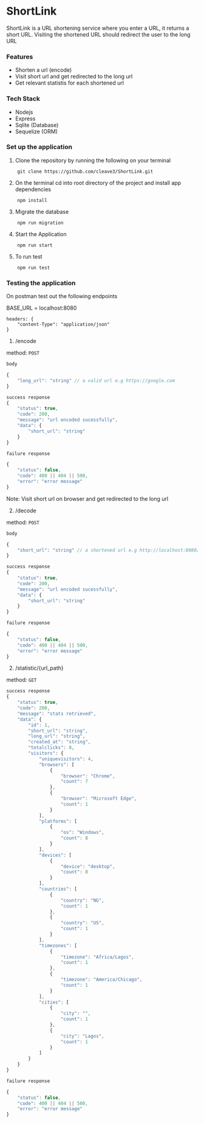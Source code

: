 # ShortLink

ShortLink is a URL shortening service where you enter a URL, it returns a short URL. Visiting the shortened URL should redirect the user to the long URL

### Features

- Shorten a url (encode)
- Visit short url and get redirected to the long url
- Get relevant statistis for each shortened url

### Tech Stack

- Nodejs
- Express
- Sqlite (Database)
- Sequelize (ORM)

### Set up the application

1.  Clone the repository by running the following on your terminal

```
    git clone https://github.com/cleave3/ShortLink.git
```

2.  On the terminal cd into root directory of the project and install app dependencies

```
    npm install
```

3. Migrate the database

```
    npm run migration
```

4.  Start the Application

```
    npm run start
```

5.  To run test

```
    npm run test
```

### Testing the application

On postman test out the following endpoints

BASE_URL = localhost:8080

```
headers: {
    "content-Type": "application/json"
}

```

1. /encode

method: `POST`

```js
body

{
    "long_url": "string" // a valid url e.g https://google.com
}

success response
{
    "status": true,
    "code": 200,
    "message": "url encoded sucessfully",
    "data": {
        "short_url": "string"
    }
}

failure response

{
    "status": false,
    "code": 400 || 404 || 500,
    "error": "error message"
}

```

Note: Visit short url on browser and get redirected to the long url

2. /decode

method: `POST`

```js
body

{
    "short_url": "string" // a shortened url e.g http://localhost:8080/6g3etestf
}

success response
{
    "status": true,
    "code": 200,
    "message": "url encoded sucessfully",
    "data": {
        "short_url": "string"
    }
}

failure response

{
    "status": false,
    "code": 400 || 404 || 500,
    "error": "error message"
}
```

2. /statistic/{url_path}

method: `GET`

```js
success response
{
    "status": true,
    "code": 200,
    "message": "stats retrieved",
    "data": {
        "id": 1,
        "short_url": "string",
        "long_url": "string",
        "created_at": "string",
        "totalclicks": 8,
        "visitors": {
            "uniquevisitors": 4,
            "browsers": [
                {
                    "browser": "Chrome",
                    "count": 7
                },
                {
                    "browser": "Microsoft Edge",
                    "count": 1
                }
            ],
            "platforms": [
                {
                    "os": "Windows",
                    "count": 8
                }
            ],
            "devices": [
                {
                    "device": "desktop",
                    "count": 8
                }
            ],
            "countries": [
                {
                    "country": "NG",
                    "count": 1
                },
                {
                    "country": "US",
                    "count": 1
                }
            ],
            "timezones": [
                {
                    "timezone": "Africa/Lagos",
                    "count": 1
                },
                {
                    "timezone": "America/Chicago",
                    "count": 1
                }
            ],
            "cities": [
                {
                    "city": "",
                    "count": 1
                },
                {
                    "city": "Lagos",
                    "count": 1
                }
            ]
        }
    }
}

failure response

{
    "status": false,
    "code": 400 || 404 || 500,
    "error": "error message"
}
```
